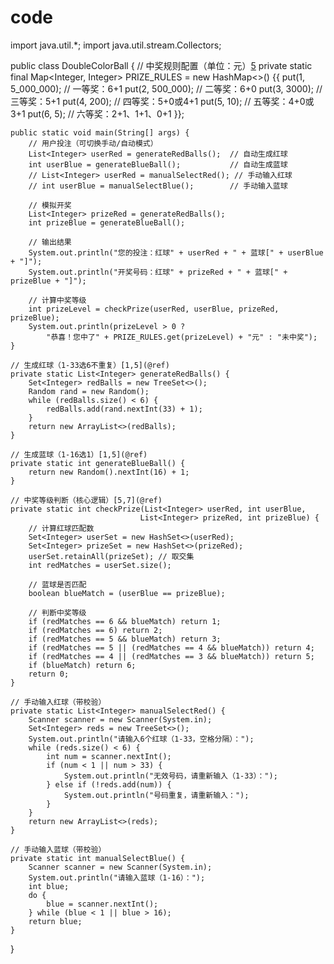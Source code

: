 # code
import java.util.*;
import java.util.stream.Collectors;

public class DoubleColorBall {
    // 中奖规则配置（单位：元）[5](@ref)
    private static final Map<Integer, Integer> PRIZE_RULES = new HashMap<>() {{
        put(1, 5_000_000);  // 一等奖：6+1
        put(2, 500_000);    // 二等奖：6+0
        put(3, 3000);       // 三等奖：5+1
        put(4, 200);        // 四等奖：5+0或4+1
        put(5, 10);         // 五等奖：4+0或3+1
        put(6, 5);          // 六等奖：2+1、1+1、0+1
    }};

    public static void main(String[] args) {
        // 用户投注（可切换手动/自动模式）
        List<Integer> userRed = generateRedBalls();  // 自动生成红球
        int userBlue = generateBlueBall();           // 自动生成蓝球
        // List<Integer> userRed = manualSelectRed(); // 手动输入红球
        // int userBlue = manualSelectBlue();        // 手动输入蓝球

        // 模拟开奖
        List<Integer> prizeRed = generateRedBalls();
        int prizeBlue = generateBlueBall();
        
        // 输出结果
        System.out.println("您的投注：红球" + userRed + " + 蓝球[" + userBlue + "]");
        System.out.println("开奖号码：红球" + prizeRed + " + 蓝球[" + prizeBlue + "]");
        
        // 计算中奖等级
        int prizeLevel = checkPrize(userRed, userBlue, prizeRed, prizeBlue);
        System.out.println(prizeLevel > 0 ? 
            "恭喜！您中了" + PRIZE_RULES.get(prizeLevel) + "元" : "未中奖");
    }

    // 生成红球（1-33选6不重复）[1,5](@ref)
    private static List<Integer> generateRedBalls() {
        Set<Integer> redBalls = new TreeSet<>();
        Random rand = new Random();
        while (redBalls.size() < 6) {
            redBalls.add(rand.nextInt(33) + 1);
        }
        return new ArrayList<>(redBalls);
    }

    // 生成蓝球（1-16选1）[1,5](@ref)
    private static int generateBlueBall() {
        return new Random().nextInt(16) + 1;
    }

    // 中奖等级判断（核心逻辑）[5,7](@ref)
    private static int checkPrize(List<Integer> userRed, int userBlue, 
                                 List<Integer> prizeRed, int prizeBlue) {
        // 计算红球匹配数
        Set<Integer> userSet = new HashSet<>(userRed);
        Set<Integer> prizeSet = new HashSet<>(prizeRed);
        userSet.retainAll(prizeSet); // 取交集
        int redMatches = userSet.size();
        
        // 蓝球是否匹配
        boolean blueMatch = (userBlue == prizeBlue);

        // 判断中奖等级
        if (redMatches == 6 && blueMatch) return 1;
        if (redMatches == 6) return 2;
        if (redMatches == 5 && blueMatch) return 3;
        if (redMatches == 5 || (redMatches == 4 && blueMatch)) return 4;
        if (redMatches == 4 || (redMatches == 3 && blueMatch)) return 5;
        if (blueMatch) return 6;
        return 0;
    }

    // 手动输入红球（带校验）
    private static List<Integer> manualSelectRed() {
        Scanner scanner = new Scanner(System.in);
        Set<Integer> reds = new TreeSet<>();
        System.out.println("请输入6个红球（1-33，空格分隔）：");
        while (reds.size() < 6) {
            int num = scanner.nextInt();
            if (num < 1 || num > 33) {
                System.out.println("无效号码，请重新输入（1-33）：");
            } else if (!reds.add(num)) {
                System.out.println("号码重复，请重新输入：");
            }
        }
        return new ArrayList<>(reds);
    }

    // 手动输入蓝球（带校验）
    private static int manualSelectBlue() {
        Scanner scanner = new Scanner(System.in);
        System.out.println("请输入蓝球（1-16）：");
        int blue;
        do {
            blue = scanner.nextInt();
        } while (blue < 1 || blue > 16);
        return blue;
    }
}
